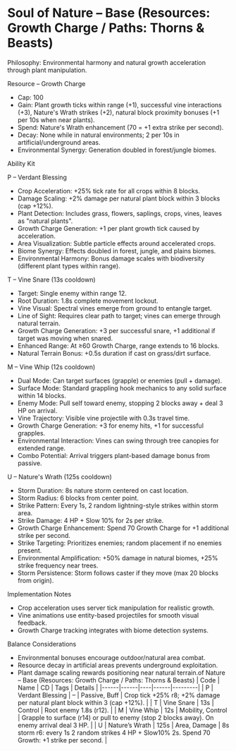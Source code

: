 # Soul of Nature – Base (Resources: Growth Charge / Paths: Thorns & Beasts)

Philosophy: Environmental harmony and natural growth acceleration through plant manipulation.

Resource – Growth Charge
- Cap: 100
- Gain: Plant growth ticks within range (+1), successful vine interactions (+3), Nature's Wrath strikes (+2), natural block proximity bonuses (+1 per 10s when near plants).
- Spend: Nature's Wrath enhancement (70 = +1 extra strike per second).
- Decay: None while in natural environments; 2 per 10s in artificial/underground areas.
- Environmental Synergy: Generation doubled in forest/jungle biomes.

Ability Kit

P – Verdant Blessing
- Crop Acceleration: +25% tick rate for all crops within 8 blocks.
- Damage Scaling: +2% damage per natural plant block within 3 blocks (cap +12%).
- Plant Detection: Includes grass, flowers, saplings, crops, vines, leaves as "natural plants".
- Growth Charge Generation: +1 per plant growth tick caused by acceleration.
- Area Visualization: Subtle particle effects around accelerated crops.
- Biome Synergy: Effects doubled in forest, jungle, and plains biomes.
- Environmental Harmony: Bonus damage scales with biodiversity (different plant types within range).

T – Vine Snare (13s cooldown)
- Target: Single enemy within range 12.
- Root Duration: 1.8s complete movement lockout.
- Vine Visual: Spectral vines emerge from ground to entangle target.
- Line of Sight: Requires clear path to target; vines can emerge through natural terrain.
- Growth Charge Generation: +3 per successful snare, +1 additional if target was moving when snared.
- Enhanced Range: At ≥60 Growth Charge, range extends to 16 blocks.
- Natural Terrain Bonus: +0.5s duration if cast on grass/dirt surface.

M – Vine Whip (12s cooldown)
- Dual Mode: Can target surfaces (grapple) or enemies (pull + damage).
- Surface Mode: Standard grappling hook mechanics to any solid surface within 14 blocks.
- Enemy Mode: Pull self toward enemy, stopping 2 blocks away + deal 3 HP on arrival.
- Vine Trajectory: Visible vine projectile with 0.3s travel time.
- Growth Charge Generation: +3 for enemy hits, +1 for successful grapples.
- Environmental Interaction: Vines can swing through tree canopies for extended range.
- Combo Potential: Arrival triggers plant-based damage bonus from passive.

U – Nature's Wrath (125s cooldown)
- Storm Duration: 8s nature storm centered on cast location.
- Storm Radius: 6 blocks from center point.
- Strike Pattern: Every 1s, 2 random lightning-style strikes within storm area.
- Strike Damage: 4 HP + Slow 10% for 2s per strike.
- Growth Charge Enhancement: Spend 70 Growth Charge for +1 additional strike per second.
- Strike Targeting: Prioritizes enemies; random placement if no enemies present.
- Environmental Amplification: +50% damage in natural biomes, +25% strike frequency near trees.
- Storm Persistence: Storm follows caster if they move (max 20 blocks from origin).

Implementation Notes
- Crop acceleration uses server tick manipulation for realistic growth.
- Vine animations use entity-based projectiles for smooth visual feedback.
- Growth Charge tracking integrates with biome detection systems.

Balance Considerations
- Environmental bonuses encourage outdoor/natural area combat.
- Resource decay in artificial areas prevents underground exploitation.
- Plant damage scaling rewards positioning near natural terrain.of Nature – Base (Resources: Growth Charge / Paths: Thorns & Beasts)
| Code | Name | CD | Tags | Details |
|------|------|----|------|---------|
| P | Verdant Blessing | – | Passive, Buff | Crop tick +25% r8; +2% damage per natural plant block within 3 (cap +12%). |
| T | Vine Snare | 13s | Control | Root enemy 1.8s (r12). |
| M | Vine Whip | 12s | Mobility, Control | Grapple to surface (r14) or pull to enemy (stop 2 blocks away). On enemy arrival deal 3 HP. |
| U | Nature’s Wrath | 125s | Area, Damage | 8s storm r6: every 1s 2 random strikes 4 HP + Slow10% 2s. Spend 70 Growth: +1 strike per second. |
